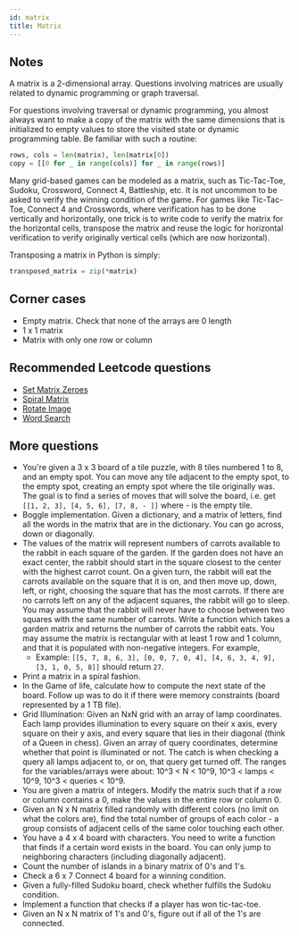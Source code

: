 ```yaml
---
id: matrix
title: Matrix
---
```


## Notes

A matrix is a 2-dimensional array. Questions involving matrices are usually related to dynamic programming or graph traversal.

For questions involving traversal or dynamic programming, you almost always want to make a copy of the matrix with the same dimensions that is initialized to empty values to store the visited state or dynamic programming table. Be familiar with such a routine:

```py
rows, cols = len(matrix), len(matrix[0])
copy = [[0 for _ in range(cols)] for _ in range(rows)]
```

Many grid-based games can be modeled as a matrix, such as Tic-Tac-Toe, Sudoku, Crossword, Connect 4, Battleship, etc. It is not uncommon to be asked to verify the winning condition of the game. For games like Tic-Tac-Toe, Connect 4 and Crosswords, where verification has to be done vertically and horizontally, one trick is to write code to verify the matrix for the horizontal cells, transpose the matrix and reuse the logic for horizontal verification to verify originally vertical cells (which are now horizontal).

Transposing a matrix in Python is simply:

```py
transposed_matrix = zip(*matrix)
```

## Corner cases

- Empty matrix. Check that none of the arrays are 0 length
- 1 x 1 matrix
- Matrix with only one row or column

## Recommended Leetcode questions

- [Set Matrix Zeroes](https://leetcode.com/problems/set-matrix-zeroes/)
- [Spiral Matrix](https://leetcode.com/problems/spiral-matrix/)
- [Rotate Image](https://leetcode.com/problems/rotate-image/)
- [Word Search](https://leetcode.com/problems/word-search/)

## More questions

- You're given a 3 x 3 board of a tile puzzle, with 8 tiles numbered 1 to 8, and an empty spot. You can move any tile adjacent to the empty spot, to the empty spot, creating an empty spot where the tile originally was. The goal is to find a series of moves that will solve the board, i.e. get `[[1, 2, 3], [4, 5, 6], [7, 8, - ]]` where - is the empty tile.
- Boggle implementation. Given a dictionary, and a matrix of letters, find all the words in the matrix that are in the dictionary. You can go across, down or diagonally.
- The values of the matrix will represent numbers of carrots available to the rabbit in each square of the garden. If the garden does not have an exact center, the rabbit should start in the square closest to the center with the highest carrot count. On a given turn, the rabbit will eat the carrots available on the square that it is on, and then move up, down, left, or right, choosing the square that has the most carrots. If there are no carrots left on any of the adjacent squares, the rabbit will go to sleep. You may assume that the rabbit will never have to choose between two squares with the same number of carrots. Write a function which takes a garden matrix and returns the number of carrots the rabbit eats. You may assume the matrix is rectangular with at least 1 row and 1 column, and that it is populated with non-negative integers. For example,
  - Example: `[[5, 7, 8, 6, 3], [0, 0, 7, 0, 4], [4, 6, 3, 4, 9], [3, 1, 0, 5, 8]]` should return `27`.
- Print a matrix in a spiral fashion.
- In the Game of life, calculate how to compute the next state of the board. Follow up was to do it if there were memory constraints (board represented by a 1 TB file).
- Grid Illumination: Given an NxN grid with an array of lamp coordinates. Each lamp provides illumination to every square on their x axis, every square on their y axis, and every square that lies in their diagonal (think of a Queen in chess). Given an array of query coordinates, determine whether that point is illuminated or not. The catch is when checking a query all lamps adjacent to, or on, that query get turned off. The ranges for the variables/arrays were about: 10^3 < N < 10^9, 10^3 < lamps < 10^9, 10^3 < queries < 10^9.
- You are given a matrix of integers. Modify the matrix such that if a row or column contains a 0, make the values in the entire row or column 0.
- Given an N x N matrix filled randomly with different colors (no limit on what the colors are), find the total number of groups of each color - a group consists of adjacent cells of the same color touching each other.
- You have a 4 x 4 board with characters. You need to write a function that finds if a certain word exists in the board. You can only jump to neighboring characters (including diagonally adjacent).
- Count the number of islands in a binary matrix of 0's and 1's.
- Check a 6 x 7 Connect 4 board for a winning condition.
- Given a fully-filled Sudoku board, check whether fulfills the Sudoku condition.
- Implement a function that checks if a player has won tic-tac-toe.
- Given an N x N matrix of 1's and 0's, figure out if all of the 1's are connected.
